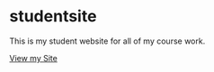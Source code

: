# studentsite
This is my student website for all of my course work.


[View my Site](https://maya0212.github.io/studentsite/)